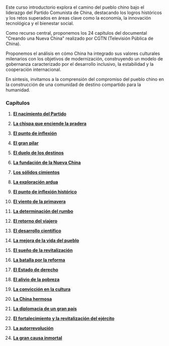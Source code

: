 Este curso introductorio explora el camino del pueblo chino bajo el liderazgo del Partido Comunista de China, destacando los logros históricos y los retos superados en áreas clave como la economía, la innovación tecnológica y el bienestar social.

Como recurso central, proponemos los 24 capítulos del documental "Creando una Nueva China" realizado por CGTN (Televisión Pública de China).

Proponemos el análisis en cómo China ha integrado sus valores culturales milenarios con los objetivos de modernización, construyendo un modelo de gobernanza caracterizado por el desarrollo inclusivo, la estabilidad y la cooperación internacional.

En síntesis, invitamos a la comprensión del compromiso del pueblo chino en la construcción de una comunidad de destino compartido para la humanidad.

### Capítulos


1. [**El nacimiento del Partido**](https://www.youtube.com/watch?v=l_UHI21b9xA)

2. [**La chispa que enciende la pradera**](https://www.youtube.com/watch?v=7maB6XH_22c)

3. [**El punto de inflexión**](https://www.youtube.com/watch?v=LIs1N1WMdcs)

4. [**El gran pilar**](https://www.youtube.com/watch?v=zXB-HivJzDw)

5. [**El duelo de los destinos**](https://www.youtube.com/watch?v=6WXXdAJR9mE)

6. [**La fundación de la Nueva China**](https://www.youtube.com/watch?v=MGbc5qZ9q-Y)

7. [**Los sólidos cimientos**](https://www.youtube.com/watch?v=VLup3aXjoBk)

8. [**La exploración ardua**](https://www.youtube.com/watch?v=hUX3YUZYRLg)

9. [**El punto de inflexión histórico**](https://www.youtube.com/watch?v=oSPFM1DjwCM)

10. [**El viento de la primavera**](https://www.youtube.com/watch?v=LmUAyw13fkY)

11. [**La determinación del rumbo**](https://www.youtube.com/watch?v=61WqqcuS4n4)

12. [**El retorno del viajero**](https://www.youtube.com/watch?v=cwQA2yRs2Lk)

13. [**El desarrollo científico**](https://www.youtube.com/watch?v=Wqw-rqdIJis)

14. [**La mejora de la vida del pueblo**](https://www.youtube.com/watch?v=2JYiAqZJQcE)

15. [**El sueño de la revitalización**](https://www.youtube.com/watch?v=XC-ENnfo5bE)

16. [**La batalla por la reforma**](https://www.youtube.com/watch?v=_oyezPduI6U)

17. [**El Estado de derecho**](https://www.youtube.com/watch?v=5EEsQ2_ljUg)

18. [**El alivio de la pobreza**](https://www.youtube.com/watch?v=XxeBt552fhU)

19. [**La convicción en la cultura**](https://www.youtube.com/watch?v=YgIDEnDRrUE)

20. [**La China hermosa**](https://www.youtube.com/watch?v=9lC4VXWB2H0)

21. [**La diplomacia de un gran país**](https://www.youtube.com/watch?v=DmPdAmuXDf8)

22. [**El fortalecimiento y la revitalización del ejército**](https://www.youtube.com/watch?v=tiO26_enqX4)

23. [**La autorrevolución**](https://www.youtube.com/watch?v=wwOoDbe4yYQ)

24. [**La gran causa inmortal**](https://www.youtube.com/watch?v=rUw_i_zJx1o)
